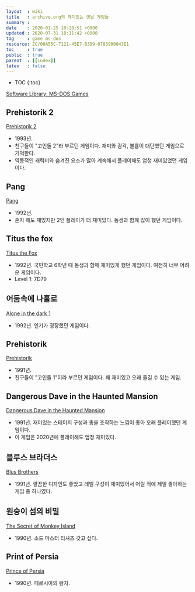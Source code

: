 ```yaml
---
layout  : wiki
title   : archive.org의 재미있는 옛날 게임들
summary : 
date    : 2020-01-25 10:26:51 +0900
updated : 2020-07-31 18:11:42 +0900
tag     : game ms-dos
resource: 2C/00A55C-7121-45E7-B3D9-0783900043E1
toc     : true
public  : true
parent  : [[index]]
latex   : false
---
```

* TOC
{:toc}

[Software Library: MS-DOS Games]( https://archive.org/details/softwarelibrary_msdos_games?tab=collection )

## Prehistorik 2

[Prehistorik 2](https://archive.org/details/msdos_Prehistorik_2_1993 )

* 1993년.
* 친구들이 "고인돌 2"라 부르던 게임이다. 재미와 감각, 볼륨이 대단했던 게임으로 기억한다.
* 역동적인 캐릭터와 숨겨진 요소가 많아 계속해서 플레이해도 엄청 재미있었던 게임이다.

## Pang

[Pang](https://archive.org/details/msdos_Pang_1992 )

* 1992년.
* 혼자 해도 재밌지만 2인 플레이가 더 재미있다. 동생과 함께 많이 했던 게임이다.

## Titus the fox

[Titus the Fox](https://archive.org/details/msdos_Titus_the_Fox_-_To_Marrakech_and_Back_1992 )

* 1992년. 국민학교 6학년 때 동생과 함께 재미있게 했던 게임이다. 여전히 너무 어려운 게임이다.
* Level 1: 7D79

## 어둠속에 나홀로

[Alone in the dark 1](https://archive.org/details/msdos_Alone_in_the_Dark_1992 )

* 1992년. 인기가 굉장했던 게임이다.

## Prehistorik

[Prehistorik](https://archive.org/details/msdos_Prehistorik_1991 )

* 1991년.
* 친구들이 "고인돌 1"이라 부르던 게임이다. 꽤 재미있고 오래 즐길 수 있는 게임.

## Dangerous Dave in the Haunted Mansion

[Dangerous Dave in the Haunted Mansion](https://archive.org/details/msdos_Dangerous_Dave_in_the_Haunted_Mansion_1991 )

* 1991년. 재미있는 스테이지 구성과 총을 조작하는 느낌이 좋아 오래 플레이했던 게임이다.
* 이 게임은 2020년에 플레이해도 엄청 재미있다.

## 블루스 브라더스

[Blus Brothers](https://archive.org/details/msdos_Blues_Brothers_The_1991 )

* 1991년. 깔끔한 디자인도 좋았고 레벨 구성이 재미있어서 어릴 적에 제일 좋아하는 게임 중 하나였다.

## 원숭이 섬의 비밀

[The Secret of Monkey Island](https://archive.org/details/msdos_Secret_of_Monkey_Island_The_1990 )

* 1990년. 소드 마스터 티셔츠 갖고 싶다.

## Print of Persia

[Prince of Persia](https://archive.org/details/msdos_Prince_of_Persia_1990 )

* 1990년. 페르시아의 왕자.


